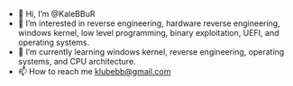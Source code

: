 - 👋 Hi, I’m @KaleBBuR
- 👀 I’m interested in reverse engineering, hardware reverse engineering, windows kernel, low level programming, binary exploitation, UEFI, and operating systems.
- 🌱 I’m currently learning windows kernel, reverse engineering, operating systems, and CPU architecture.
- 📫 How to reach me klubebb@gmail.com

<!---
KaleBBuR/KaleBBuR is a ✨ special ✨ repository because its `README.md` (this file) appears on your GitHub profile.
You can click the Preview link to take a look at your changes.
--->
